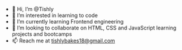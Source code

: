 - 👋 Hi, I’m @Tishly
- 👀 I’m interested in learning to code
- 🌱 I’m currently learning Frontend engineering
- 💞️ I’m looking to collaborate on HTML, CSS and JavaScript learning projects and bootcamps
- 📫 Reach me at tishlybakes18@gmail.com

<!---
Tishly/Tishly is a ✨ special ✨ repository because its `README.md` (this file) appears on your GitHub profile.
You can click the Preview link to take a look at your changes.
--->
